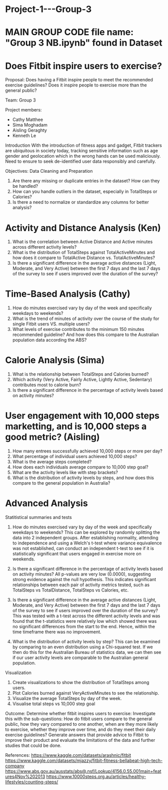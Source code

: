 # Project-1---Group-3
# MAIN GROUP CODE file name: "Group 3 NB.ipynb" found in Dataset
# Does Fitbit inspire users to exercise? 
Proposal: Does having a Fitbit inspire people to meet the recommended exercise guidelines? Does it inspire people to exercise more than the general public? 

Team: Group 3

Project members:
- Cathy Matthee
- Sima Moghadam
- Aisling Geraghty
- Kenneth Le

Introduction
With the introduction of fitness apps and gadget, Fitbit trackers are ubiquitous in society today, tracking sensitive information such as age gender and geolocation which in the wrong hands can be used maliciously. Need to ensure to seek de-identified user data responsibly and carefully.

Objectives:
Data Cleaning and Preparation
1. Are there any missing or duplicate entries in the dataset? How can they be handled?
2. How can you handle outliers in the dataset, especially in TotalSteps or Calories?
3. Is there a need to normalize or standardize any columns for better analysis?

# Activity and Distance Analysis (Ken)
1. What is the correlation between Active Distance and Active minutes across different activity levels?
2. What is the distribution of TotalSteps against TotalActiveMinutes and how does it compare to TotalActive Distance vs. TotalActiveMinutes?
3. Is there a significant difference in the average active distances (Light, Moderate, and Very Active) between the first 7 days and the last 7 days of the survey to see if users improved over the duration of the survey?

# Time-Based Analysis (Cathy)
1. How do minutes exercised vary by day of the week and specifically weekdays to weekends?
2. What is the trend of minutes of activity over the course of the study for single Fitbit users VS. multiple users?
3. What levels of exercise contributes to the minimum 150 minutes recommended guideline? And how does this compare to the Australian population data according the ABS?


# Calorie Analysis (Sima)
1. What is the relationship between TotalSteps and Calories burned?
2. Which activity (Very Active, Fairly Active, Lightly Active, Sedentary) contributes most to calorie burn?
3. Is there a significant difference in the percentage of activity levels based on activity minutes?


# User engagement with 10,000 steps marketting, and is 10,000 steps a good metric? (Aisling)
1. How many entrees successfully achieved 10,000 steps or more per day?
2. What percentage of individual users achieved 10,000 steps?
3. What is the average steps completed?
4. How does each individuals average compare to 10,000 step goal?
5. What are the activity levels like with step brackets?
6. What is the distribution of activity levels by steps, and how does this compare to the general population in Australia?

# Advanced Analysis
Statitistical summaries and tests

1. How do minutes exercised vary by day of the week and specifically weekdays to weekends?
This can be explored by randomly splitting the data into 2 independent groups. After establishing normality, attending to independence and using a Welch's t-test where variance equivalence was not established, can conduct an independent t-test to see if it is statistically significant that users engaged in exercise more on weekends.

2. Is there a significant difference in the percentage of activity levels based on activity minutes?
All p-values are very low (0.0000), suggesting strong evidence against the null hypothesis.
This indicates significant relationships between each pair of activity metrics tested, such as TotalSteps vs TotalDistance, TotalSteps vs Calories, etc.

3. Is there a significant difference in the average active distances (Light, Moderate, and Very Active) between the first 7 days and the last 7 days of the survey to see if users improved over the duration of the survey?
This was tested with a t-test across the different activity levels and was found that the t-statistics were relatively low which showed there was no significant differences from the start to the end. Hence, within the time timeframe there was no improvement.

4. What is the distribution of activity levels by step?
This can be examined by comparing to an even distribution using a Chi-squared test. If we then do this for the Australian Bureau of statistics data, we can then see if our user activity levels are comparable to the Australian general population. 


Visualization
1. Create visualizations to show the distribution of TotalSteps among users.
2. Plot Calories burned against VeryActiveMinutes to see the relationship.
3. Visualize the average TotalSteps by day of the week.
4. Visualise total steps vs 10,000 step goal 


Outcome:
Determine whether fitbit inspires users to exercise: 
Investigate this with the sub-questions: How do fitbit users compare to the general public, how they vary compared to one another, when are they more likely to exercise, whether they improve over time, and do they meet their daily exercise guidelines?
Generate answers that provide advice to Fitbit to improve their product and evaluate the limitations of the data and further studies that could be done. 


References:
https://www.kaggle.com/datasets/arashnic/fitbit
https://www.kaggle.com/datasets/mjazzy/fitbit-fitness-bellabeat-high-tech-company
https://www.abs.gov.au/ausstats/abs@.nsf/Lookup/4156.0.55.001main+features4Nov%202013
https://www.10000steps.org.au/articles/healthy-lifestyles/counting-steps/


